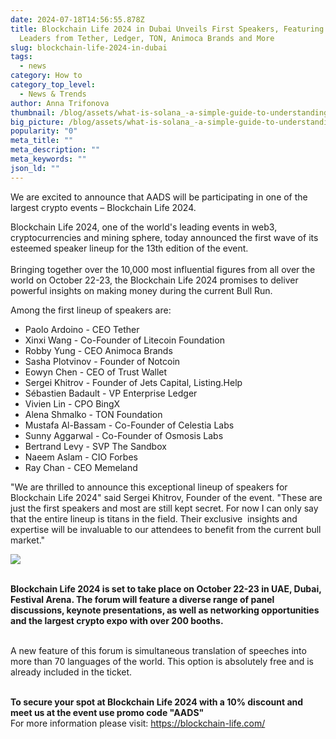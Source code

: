 ```yaml
---
date: 2024-07-18T14:56:55.878Z
title: Blockchain Life 2024 in Dubai Unveils First Speakers, Featuring Industry
  Leaders from Tether, Ledger, TON, Animoca Brands and More
slug: blockchain-life-2024-in-dubai
tags:
  - news
category: How to
category_top_level:
  - News & Trends
author: Anna Trifonova
thumbnail: /blog/assets/what-is-solana_-a-simple-guide-to-understanding-how-it-works-4-.png
big_picture: /blog/assets/what-is-solana_-a-simple-guide-to-understanding-how-it-works-5-.png
popularity: "0"
meta_title: ""
meta_description: ""
meta_keywords: ""
json_ld: ""
---
```

We are excited to announce that AADS will be participating in one of the largest crypto events – Blockchain Life 2024.

Blockchain Life 2024, one of the world's leading events in web3, cryptocurrencies and mining sphere, today announced the first wave of its esteemed speaker lineup for the 13th edition of the event.\
\
Bringing together over the 10,000 most influential figures from all over the world on October 22-23, the Blockchain Life 2024 promises to deliver powerful insights on making money during the current Bull Run.

Among the first lineup of speakers are:

* Paolo Ardoino - CEO Tether
* Xinxi Wang - Co-Founder of Litecoin Foundation
* Robby Yung - CEO Animoca Brands
* Sasha Plotvinov - Founder of Notcoin
* Eowyn Chen - CEO of Trust Wallet
* Sergei Khitrov - Founder of Jets Capital, Listing.Help
* Sébastien Badault - VP Enterprise Ledger
* Vivien Lin - CPO BingX
* Alena Shmalko - TON Foundation
* Mustafa Al-Bassam - Co-Founder of Celestia Labs
* Sunny Aggarwal - Co-Founder of Osmosis Labs
* Bertrand Levy - SVP The Sandbox
* Naeem Aslam - CIO Forbes
* Ray Chan - CEO Memeland

"We are thrilled to announce this exceptional lineup of speakers for Blockchain Life 2024" said Sergei Khitrov, Founder of the event. "These are just the first speakers and most are still kept secret. For now I can only say that the entire lineup is titans in the field. Their exclusive  insights and expertise will be invaluable to our attendees to benefit from the current bull market."

![](/blog/assets/16x9-banner-bl-october-2024-eng.png)

**\
Blockchain Life 2024 is set to take place on October 22-23 in UAE, Dubai, Festival Arena. The forum will feature a diverse range of panel discussions, keynote presentations, as well as networking opportunities and the largest crypto expo with over 200 booths.**

\
A new feature of this forum is simultaneous translation of speeches into more than 70 languages ​​of the world. This option is absolutely free and is already included in the ticket.

**\
To secure your spot at Blockchain Life 2024 with a 10% discount and meet us at the event use promo code "AADS"**\
For more information please visit: <https://blockchain-life.com/>
